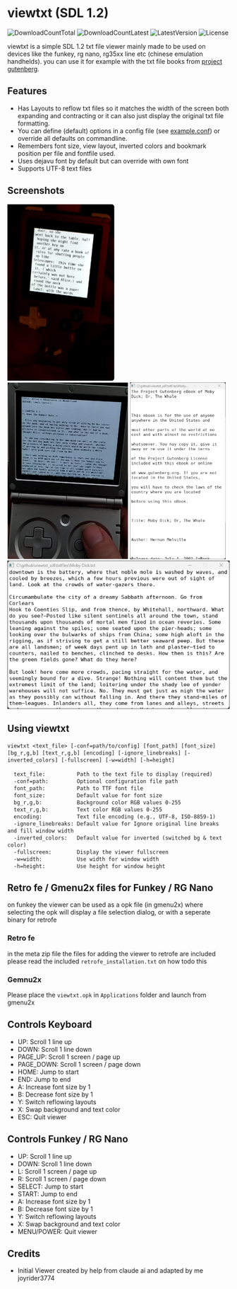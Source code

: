 # viewtxt (SDL 1.2)
![DownloadCountTotal](https://img.shields.io/github/downloads/joyrider3774/viewtxt_sdl/total?label=total%20downloads&style=plastic) ![DownloadCountLatest](https://img.shields.io/github/downloads/joyrider3774/viewtxt_sdl/latest/total?style=plastic) ![LatestVersion](https://img.shields.io/github/v/tag/joyrider3774/viewtxt_sdl?label=Latest%20version&style=plastic) ![License](https://img.shields.io/github/license/joyrider3774/viewtxt_sdl?style=plastic)

viewtxt is a simple SDL 1.2 txt file viewer mainly made to be used on devices like the funkey, rg nano, rg35xx line etc (chinese emulation handhelds).
you can use it for example with the txt file books from [project gutenberg](https://www.gutenberg.org/). 

## Features

* Has Layouts to reflow txt files so it matches the width of the screen both expanding and contracting or it can also just display the original txt file formatting.
* You can define (default) options in a config file (see [example.conf](example.conf)) or override all defaults on commandline. 
* Remembers font size, view layout, inverted colors and bookmark position per file and fontfile used.
* Uses dejavu font by default but can override with own font
* Supports UTF-8 text files


## Screenshots
![screenshot 1](screenshots/screenshot1.png)
![screenshot 2](screenshots/screenshot2.png)
![screenshot 3](screenshots/screenshot3.png)
![screenshot 4](screenshots/screenshot4.png)

## Using viewtxt

```
viewtxt <text_file> [-conf=path/to/config] [font_path] [font_size] [bg_r,g,b] [text_r,g,b] [encoding] [-ignore_linebreaks] [-inverted_colors] [-fullscreen] [-w=width] [-h=height]

  text_file:          Path to the text file to display (required)
  -conf=path:         Optional configuration file path
  font_path:          Path to TTF font file
  font_size:          Default value for font size
  bg_r,g,b:           Background color RGB values 0-255
  text_r,g,b:         Text color RGB values 0-255
  encoding:           Text file encoding (e.g., UTF-8, ISO-8859-1)
  -ignore_linebreaks: Default value for Ignore original line breaks and fill window width
  -inverted_colors:   Default value for inverted (switched bg & text color)
  -fullscreen:        Display the viewer fullscreen
  -w=width:           Use width for window width
  -h=height:          Use height for window height
```

## Retro fe / Gmenu2x files for Funkey / RG Nano
on funkey the viewer can be used as a opk file (in gmenu2x) where selecting the opk will display a file selection dialog, or with a seperate binary for retrofe

### Retro fe
in the meta zip file the files for adding the viewer to retrofe are included please read the included `retrofe_installation.txt` on how todo this

### Gemnu2x
Please place the `viewtxt.opk` in `Applications` folder and launch from gmenu2x

## Controls Keyboard
- UP: Scroll 1 line up
- DOWN: Scroll 1 line down
- PAGE_UP: Scroll 1 screen / page up
- PAGE_DOWN: Scroll 1 screen / page down
- HOME: Jump to start
- END: Jump to end
- A: Increase font size by 1
- B: Decrease font size by 1
- Y: Switch reflowing layouts
- X: Swap background and text color
- ESC: Quit viewer

## Controls Funkey / RG Nano
- UP: Scroll 1 line up
- DOWN: Scroll 1 line down
- L: Scroll 1 screen / page up
- R: Scroll 1 screen / page down
- SELECT: Jump to start
- START: Jump to end
- A: Increase font size by 1
- B: Decrease font size by 1
- Y: Switch reflowing layouts
- X: Swap background and text color
- MENU/POWER: Quit viewer

## Credits
* Initial Viewer created by help from claude ai and adapted by me joyrider3774